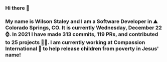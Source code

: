 ### Hi there 👋

### My name is Wilson Staley and I am a Software Developer in ⛰ Colorado Springs, CO.  It is currently Wednesday, December 22 ⌚. In 2021 I have made 313 commits, 119 PRs, and contributed to 25 projects 👨‍💻. I am currently working at Compassion International 🏢 to help release children from poverty in Jesus' name!